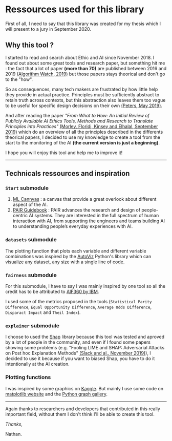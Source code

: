 # Ressources used for this library

First of all, I need to say that this library was created for my thesis which I will present to a jury in September 2020.

## Why this tool ?

I started to read and search about Ethic and AI since November 2018. I found out about some great tools and research paper, but something hit me : the fact that a lot of paper **(more than 70)** are published between 2016 and 2019 [(Algorithm Watch, 2019)](https://algorithmwatch.org/en/project/ai-ethics-guidelines-global-inventory/) but those papers stays theorical and don't go to the "how".

So as consequences, many tech makers are frustrated by how little help they provide in actual practice. Principles must be sufficiently abstract to retain truth across contexts, but this abstraction also leaves them too vague to be useful for specific design decisions on their own [(Peters, May 2019)](https://medium.com/ethics-of-digital-experience/beyond-principles-a-process-for-responsible-tech-aefc921f7317).

And after reading the paper *"From What to How: An Initial Review of Publicly Available AI Ethics Tools, Methods and Research to Translate Principles into Practices"* [(Morley, Floridi, Kinsey and Elhalal, September 2019)](https://arxiv.org/abs/1905.06876) which do an overview of all the principles described in the differents theorical papers, I decided to use my knowledge to create a tool from the start to the monitoring of the AI **(the current version is just a beginning)**.

I hope you will enjoy this tool and help me to improve it!

*****

## Technicals ressources and inspiration

### `Start` submodule

1. [ML Cannvas](https://www.louisdorard.com/machine-learning-canvas) : a canvas that provide a great overlook about different aspect of the AI. 
2. [PAIR Guidebook](https://pair.withgoogle.com/) : PAIR advances the research and design of people-centric AI systems. They are interested in the full spectrum of human interaction with AI, from supporting the engineers and teams building AI to understanding people’s everyday experiences with AI.

### `datasets` submodule

The plotting function that plots each variable and different variable combinations was inspired by the [AutoViz](https://github.com/AutoViML/AutoViz) Python's library which can visualize any dataset, any size with a single line of code.

### `fairness` submodule

For this submodule, I have to say I was mainly inspired by one tool so all the credit has to be attributed to [AIF360 by IBM](http://aif360.mybluemix.net/).

I used some of the metrics proposed in the tools (`Statistical Parity Difference`, `Equal Opportunity Difference`, `Average Odds Difference`, `Disparact Impact` and `Theil Index`).

### `explainer` submodule

I choose to used the [Shap](https://github.com/slundberg/shap) library because this tool was tested and aproved by a lot of people in the community, and even if I found some papers showing some problems (e.g. "Fooling LIME and SHAP: Adversarial Attacks on Post hoc Explanation Methods" [(Slack and al., November 2019)](https://arxiv.org/abs/1911.02508)), I decided to use it because if you want to biased Shap, you have to do it intentionally at the AI creation.

### Plotting functions

I was inspired by some graphics on [Kaggle](https://www.kaggle.com/). But mainly I use some code on [matplotlib website](https://matplotlib.org/) and the [Python graph gallery](https://python-graph-gallery.com/).

*****

Again thanks to researchers and developers that contributed in this really important field, without them I don't think I'll be able to create this tool.

*Thanks*,

Nathan.